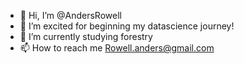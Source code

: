 - 👋 Hi, I’m @AndersRowell
- 👀 I’m excited for beginning my datascience journey!
- 🌱 I’m currently studying forestry
- 📫 How to reach me Rowell.anders@gmail.com
